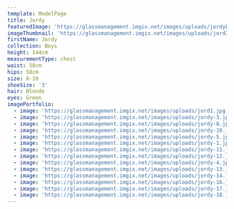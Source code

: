 ```yaml
---
template: ModelPage
title: Jordy
featuredImage: 'https://glassmanagement.imgix.net/images/uploads/jordybanne8479139.jpg'
imageThumbnail: 'https://glassmanagement.imgix.net/images/uploads/jord2.jpg'
firstName: Jordy
collection: Boys
height: 144cm
measurementType: chest
waist: 58cm
hips: 58cm
size: 8-10
shoeSize: '3'
hair: Blonde
eyes: Green
imagePortfolio:
  - image: 'https://glassmanagement.imgix.net/images/uploads/jord1.jpg'
  - image: 'https://glassmanagement.imgix.net/images/uploads/jordy-3.jpg'
  - image: 'https://glassmanagement.imgix.net/images/uploads/jordy-8.jpg'
  - image: 'https://glassmanagement.imgix.net/images/uploads/jordy-10.jpg'
  - image: 'https://glassmanagement.imgix.net/images/uploads/jordy-5.jpg'
  - image: 'https://glassmanagement.imgix.net/images/uploads/jordy-1.jpg'
  - image: 'https://glassmanagement.imgix.net/images/uploads/jordy-11.jpg'
  - image: 'https://glassmanagement.imgix.net/images/uploads/jordy-12.jpg'
  - image: 'https://glassmanagement.imgix.net/images/uploads/jordy-4.jpg'
  - image: 'https://glassmanagement.imgix.net/images/uploads/jordy-13.jpg'
  - image: 'https://glassmanagement.imgix.net/images/uploads/jordy-14.jpg'
  - image: 'https://glassmanagement.imgix.net/images/uploads/jordy-16.jpg'
  - image: 'https://glassmanagement.imgix.net/images/uploads/jordy-17.jpg'
  - image: 'https://glassmanagement.imgix.net/images/uploads/jordy-18.jpg'
---
```


